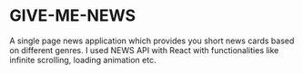 # GIVE-ME-NEWS

A single page news application which provides you short news cards based on different genres. I used NEWS API with React with functionalities like infinite scrolling, loading animation etc.
